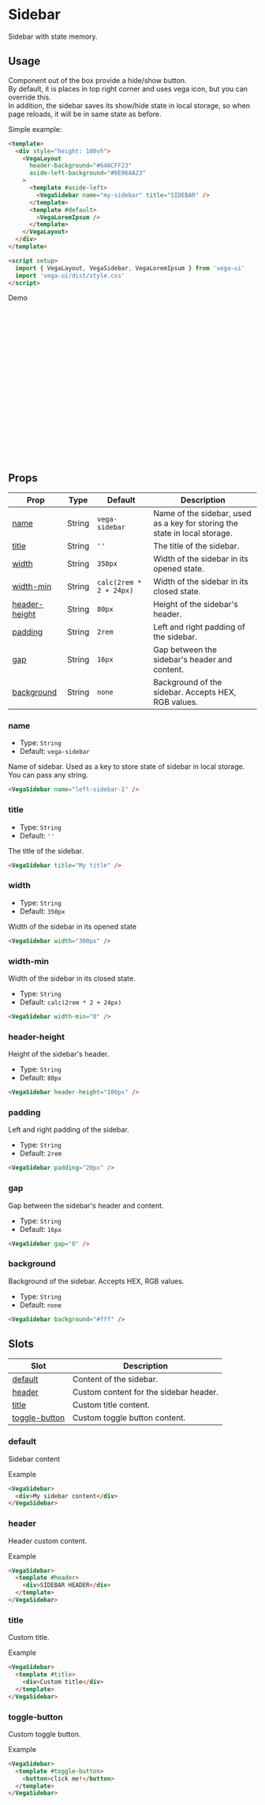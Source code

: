 # Sidebar
Sidebar with state memory.

## Usage

Component out of the box provide a hide/show button.\
By default, it is places in top right corner and uses vega icon, but you can override this.\
In addition, the sidebar saves its show/hide state in local storage, so when page reloads, it will be in same state as before.

Simple example:
```html {8}
<template>
  <div style="height: 100vh">
    <VegaLayout
      header-background="#646CFF23"
      aside-left-background="#8E96AA23"
    >
      <template #aside-left>
        <VegaSidebar name="my-sidebar" title="SIDEBAR" />
      </template>
      <template #default>
        <VegaLoremIpsum />
      </template>
    </VegaLayout>
  </div>
</template>

<script setup>
  import { VegaLayout, VegaSidebar, VegaLoremIpsum } from 'vega-ui'
  import 'vega-ui/dist/style.css'
</script>
```
Demo
<div style="height: 300px">
  <VegaLayout header-background="var(--vp-custom-block-tip-bg)" aside-left-background="var(--vp-custom-block-info-bg)">
    <template #aside-left>
      <VegaSidebar name="my-sidebar" title="SIDEBAR" width="280px" />
    </template>
    <template #default>
      <VegaLoremIpsum font-size="14px" padding="0 15px" />
    </template>
  </VegaLayout>
</div>

<script setup>
  import VegaLoremIpsum from '../../src/components/VegaLoremIpsum.vue'
  import VegaSidebar from '../../src/components/VegaSidebar.vue'
  import VegaLayout from '../../src/components/VegaLayout.vue'
  import 'vega-ui/dist/style.css'
</script>

## Props
| Prop                            | Type   | Default                 | Description                                                                |
|---------------------------------|--------|-------------------------|----------------------------------------------------------------------------|
| [name](#name)                   | String | `vega-sidebar`          | Name of the sidebar, used as a key for storing the state in local storage. |
| [title](#title)                 | String | `''`                    | The title of the sidebar.                                                  |
| [width](#width)                 | String | `350px`                 | Width of the sidebar in its opened state.                                  |
| [width-min](#width-min)         | String | `calc(2rem * 2 + 24px)` | Width of the sidebar in its closed state.                                  |
| [header-height](#header-height) | String | `80px`                  | Height of the sidebar's header.                                            |
| [padding](#padding)             | String | `2rem`                  | Left and right padding of the sidebar.                                     |
| [gap](#gap)                     | String | `16px`                  | Gap between the sidebar's header and content.                              |
| [background](#background)       | String | `none`                  | Background of the sidebar. Accepts HEX, RGB values.                        |

### name
- Type: `String`
- Default: `vega-sidebar`

Name of sidebar. Used as a key to store state of sidebar in local storage. You can pass any string.

```html
<VegaSidebar name="left-sidebar-1" />
```

### title
- Type: `String`
- Default: `''`

The title of the sidebar.

```html
<VegaSidebar title="My title" />
```

### width
- Type: `String`
- Default: `350px`

Width of the sidebar in its opened state

```html
<VegaSidebar width="300px" />
```

### width-min
Width of the sidebar in its closed state.
- Type: `String`
- Default: `calc(2rem * 2 + 24px)`

```html
<VegaSidebar width-min="0" />
```

### header-height
Height of the sidebar's header.
- Type: `String`
- Default: `80px`

```html
<VegaSidebar header-height="100px" />
```

### padding
Left and right padding of the sidebar.
- Type: `String`
- Default: `2rem`

```html
<VegaSidebar padding="20px" />
```

### gap
Gap between the sidebar's header and content.
- Type: `String`
- Default: `16px`

```html
<VegaSidebar gap="0" />
```

### background
Background of the sidebar. Accepts HEX, RGB values.
- Type: `String`
- Default: `none`

```html
<VegaSidebar background="#fff" />
```

## Slots
| Slot                            | Description                            |
|---------------------------------|----------------------------------------|
| [default](#default)             | Content of the sidebar.                |
| [header](#header)               | Custom content for the sidebar header. |
| [title](#title)                 | Custom title content.                  |
| [toggle-button](#toggle-button) | Custom toggle button content.          |

### default
Sidebar content

Example
```html
<VegaSidebar>
  <div>My sidebar content</div>
</VegaSidebar>
```

### header
Header custom content.

Example
```html
<VegaSidebar>
  <template #header>
    <div>SIDEBAR HEADER</div>
  </template>
</VegaSidebar>
```

### title
Custom title.

Example
```html
<VegaSidebar>
  <template #title>
    <div>Custom title</div>
  </template>
</VegaSidebar>
```

### toggle-button
Custom toggle button.

Example
```html
<VegaSidebar>
  <template #toggle-button>
    <button>click me!</button>
  </template>
</VegaSidebar>
```
